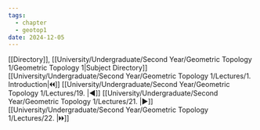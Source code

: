 ```yaml
---
tags:
  - chapter
  - geotop1
date: 2024-12-05
---
```

[[Directory]], [[University/Undergraduate/Second Year/Geometric Topology 1/Geometric Topology 1|Subject Directory]]
[[University/Undergraduate/Second Year/Geometric Topology 1/Lectures/1. Introduction|🞀🞀]] [[University/Undergraduate/Second Year/Geometric Topology 1/Lectures/19. |◀]] [[University/Undergraduate/Second Year/Geometric Topology 1/Lectures/21. |▶]] [[University/Undergraduate/Second Year/Geometric Topology 1/Lectures/22. |🞂🞂]]
# 
## 
### 